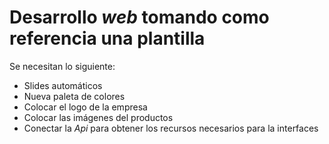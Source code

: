# Desarrollo _web_ tomando como referencia una plantilla

Se necesitan lo siguiente:
- Slides automáticos
- Nueva paleta de colores
- Colocar el logo de la empresa
- Colocar las imágenes del productos
- Conectar la _Api_ para obtener los recursos necesarios para la interfaces

  
